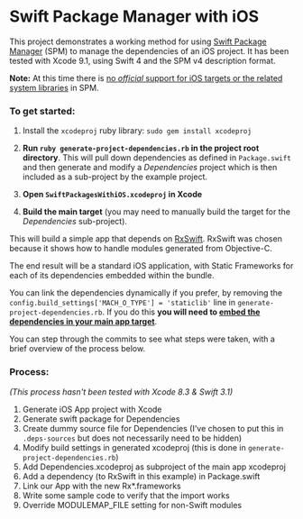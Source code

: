 # Swift Package Manager with iOS

This project demonstrates a working method for using [Swift Package Manager](https://github.com/apple/swift-package-manager) (SPM) to manage the dependencies of an iOS project. It has been tested with Xcode 9.1, using Swift 4 and the SPM v4 description format.

**Note:** At this time there is [no _official_ support for iOS targets or the related system libraries](https://github.com/apple/swift-package-manager/blob/master/Documentation/Usage.md#depending-on-apple-modules) in SPM.

### To get started:

1. Install the `xcodeproj` ruby library: `sudo gem install xcodeproj`

2. **Run `ruby generate-project-dependencies.rb` in the project root directory**. This will pull down dependencies as defined in `Package.swift` and then generate and modify a _Dependencies_ project which is then included as a sub-project by the example project.

3. **Open `SwiftPackagesWithiOS.xcodeproj` in Xcode**

4. **Build the main target** (you may need to manually build the target for the _Dependencies_ sub-project).

This will build a simple app that depends on [RxSwift](https://github.com/ReactiveX/RxSwift). RxSwift was chosen because it shows how to handle modules generated from Objective-C.

The end result will be a standard iOS application, with Static Frameworks for each of its dependencies embedded within the bundle.

You can link the dependencies dynamically if you prefer, by removing the `config.build_settings['MACH_O_TYPE'] = 'staticlib'` line in `generate-project-dependencies.rb`. If you do this **you will need to [embed the dependencies in your main app target](https://developer.apple.com/library/content/technotes/tn2435/_index.html#//apple_ref/doc/uid/DTS40017543-CH1-EMBED_IN_APP_SECTION)**.

You can step through the commits to see what steps were taken, with a brief overview of the process below.

### Process:

_(This process hasn't been tested with Xcode 8.3 & Swift 3.1)_

1. Generate iOS App project with Xcode
2. Generate swift package for Dependencies
3. Create dummy source file for Dependencies (I've chosen to put this in `.deps-sources` but does not necessarily need to be hidden)
4. Modify build settings in generated xcodeproj (this is done in `generate-project-dependencies.rb`)
5. Add Dependencies.xcodeproj as subproject of the main app xcodeproj
6. Add a dependency (to RxSwift in this example) in Package.swift
7. Link our App with the new Rx*.frameworks
8. Write some sample code to verify that the import works
9. Override MODULEMAP_FILE setting for non-Swift modules
